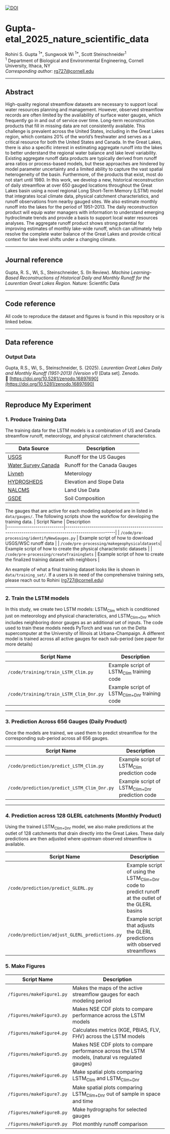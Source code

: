 [![DOI](https://zenodo.org/badge/265254045.svg)](https://zenodo.org/doi/10.5281/zenodo.10442485)
# Gupta-etal_2025_nature_scientific_data

Rohini S. Gupta <sup>1*</sup>, Sungwook Wi <sup>1*</sup>, Scott Steinschneider<sup>1</sup>  
<sup>1</sup> Department of Biological and Environmental Engineering, Cornell University, Ithaca, NY  
*Corresponding author:* rg727@cornell.edu

---

## Abstract

High-quality regional streamflow datasets are necessary to support local water resources planning and management. However, observed streamflow records are often limited by the availability of surface water gauges, which frequently go in and out of service over time. Long-term reconstruction products that fill in missing data are not consistently available. This challenge is prevalent across the United States, including in the Great Lakes region, which contains 20% of the world’s freshwater and serves as a critical resource for both the United States and Canada. In the Great Lakes, there is also a specific interest in estimating aggregate runoff into the lakes to better understand the regional water balance and lake level variability. Existing aggregate runoff data products are typically derived from runoff area ratios or process-based models, but these approaches are hindered by model parameter uncertainty and a limited ability to capture the vast spatial heterogeneity of the basin. Furthermore, of the products that exist, most do not start until 1980. In this work, we develop a new, historical reconstruction of daily streamflow at over 650 gauged locations throughout the Great Lakes basin using a novel regional Long Short-Term Memory (LSTM) model that integrates local climate data, physical catchment characteristics, and runoff observations from nearby gauged sites. We also estimate monthly runoff into the lakes for the period of 1951–2013. The daily reconstruction product will equip water managers with information to understand emerging hydroclimate trends and provide a basis to support local water resources analyses. The aggregate runoff product shows strong potential for improving estimates of monthly lake-wide runoff, which can ultimately help resolve the complete water balance of the Great Lakes and provide critical context for lake level shifts under a changing climate.

---

## Journal reference

Gupta, R. S., Wi, S., Steinschneider, S. (In Review). *Machine Learning-Based Reconstructions of Historical Daily and Monthly Runoff for the Laurentian Great Lakes Region*. Nature: Scientific Data

---

## Code reference

All code to reproduce the dataset and figures is found in this repository or is linked below.

---

## Data reference

### Output Data

Gupta, R.S., Wi, S., Steinschneider, S. (2025). *Laurentian Great Lakes Daily and Monthly Runoff (1951-2013) (Version v1)* [Data set]. Zenodo.  
🔗 [https://doi.org/10.5281/zenodo.16897690](https://doi.org/10.5281/zenodo.16897690)

---

## Reproduce My Experiment

### 1. Produce Training Data

The training data for the LSTM models is a combination of US and Canada streamflow runoff, meteorology, and physical catchment characteristics. 

| Data Source                | Description                                                                                          
|----------------------------|------------------------------------------------------------------------------------------------------|
| [USGS](https://www.usgs.gov)| Runoff for the US Gauges                                                                             |
| [Water Survey Canada](https://wateroffice.ec.gc.ca/mainmenu/real_time_data_index_e.html)        | Runoff for the Canada Gauges                                                                         | 
| [Livneh](https://climatedataguide.ucar.edu/climate-data/livneh-gridded-precipitation-and-other-meteorological-variables-continental-us-mexico)                     | Meterology                                                                                           | 
| [HYDROSHEDS](https://www.frdr-dfdr.ca/repo/dataset/6632cd3c-9b3b-4cc6-a87a-204c92d30485)                 | Elevation and Slope Data                                                                             | 
| [NALCMS](https://www.frdr-dfdr.ca/repo/dataset/6632cd3c-9b3b-4cc6-a87a-204c92d30485)                     | Land Use Data                                                                                      | 
| [GSDE](https://cmr.earthdata.nasa.gov/search/concepts/C1214604044-SCIOPS.html)                         | Soil Composition                                                                                      | 

The gauges that are active for each modeling subperiod are in listed in `data/gauges/`. The following scripts show the workflow for developing the training data. 
| Script Name                 | Description                                                                                          
|----------------------------|------------------------------------------------------------------------------------------------------|
| `/code/pre-processing/identifyNewGauges.py`   | Example script of how to download USGS/WSC runoff data                                               | 
| `/code/pre-processing/makegeophysicaldatasets`| Example script of how to create the physical characteristic datasets                                 | 
| `/code/pre-processing/createTrainingSets`       | Example script of how to create the finalized training dataset with neighbors                      |

An example of what a final training dataset looks like is shown in `data/training_set/`. If a users is in need of the comprehensive training sets, please reach out to Rohini (rg727@cornell.edu)

---

### 2. Train the LSTM models

In this study, we create two LSTM models: LSTM<sub>Clim</sub> which is conditioned just on meteorology and physical characteristics, and LSTM<sub>Clim+Dnr</sub> which includes neighboring donor gauges as an additional set of inputs. The code used to train these models needs PyTorch and was run on the Delta supercomputer at the University of Illinois at Urbana-Champaign. A different model is trained across all active gauges for each sub-period (see paper for more details)

| Script Name                 | Description                                                                                          
|----------------------------|------------------------------------------------------------------------------------------------------|
| `/code/training/train_LSTM_Clim.py`   | Example script of LSTM<sub>Clim</sub> training code                                   | 
| `/code/training/train_LSTM_Clim_Dnr.py`| Example script of LSTM<sub>Clim+Dnr</sub> training code                                 | 

---
### 3. Prediction Across 656 Gauges (Daily Product)

Once the models are trained, we used them to predict streamflow for the corresponding sub-period across all 656 gauges.

| Script Name                 | Description                                                                                          
|----------------------------|------------------------------------------------------------------------------------------------------|
| `/code/prediction/predict_LSTM_Clim.py`   | Example script of LSTM<sub>Clim</sub> prediction code                                 | 
| `/code/prediction/predict_LSTM_Clim_Dnr.py`| Example script of LSTM<sub>Clim+Dnr</sub> prediction code                            | 

---
### 4. Prediction across 128 GLERL catchments (Monthly Product) 

Using the trained LSTM<sub>Clim+Dnr</sub> model, we also make predictions at the outlet of 128 catchments that drain directly into the Great Lakes. These daily predictions are then adjusted where upstream observed streamflow is available.


| Script Name                 | Description                                                                                          
|----------------------------|------------------------------------------------------------------------------------------------------|
| `/code/prediction/predict_GLERL.py`   | Example script of using the LSTM<sub>Clim+Dnr</sub> code to predict runoff at the outlet of the GLERL basins| 
| `/code/prediction/adjust_GLERL_predictions.py`| Example script that adjusts the GLERL predictions with observed streamflows                            | 

### 5. Make Figures 


| Script Name                 | Description                                                                                          
|----------------------------|------------------------------------------------------------------------------------------------------|
| `/figures/makeFigure1.py`  | Makes the maps of the active streamflow gauges for each modeling period| 
| `/figures/makeFigure3.py`| Makes NSE CDF plots to compare performance across the LSTM models                          | 
| `/figures/makeFigure4.py`| Calculates metrics (KGE, PBIAS, FLV, FHV) across the LSTM models                          |
| `/figures/makeFigure5.py`| Makes NSE CDF plots to compare performance across the LSTM models, (natural vs regulated gauges) | 
| `/figures/makeFigure6.py`| Make spatial plots comparing LSTM<sub>Clim</sub> and LSTM<sub>Clim+Dnr</sub> | 
| `/figures/makeFigure7.py`| Make spatial plots comparing LSTM<sub>Clim+Dnr</sub> out of sample in space and time|
| `/figures/makeFigure8.py`| Make hydrographs for selected gauges|
| `/figures/makeFigure9.py`| Plot monthly runoff comparison|




